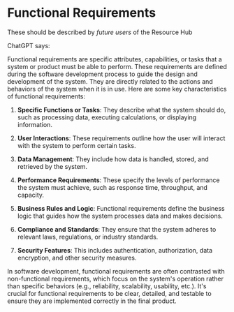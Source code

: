 # Functional Requirements

These should be described by *future users* of the Resource Hub


ChatGPT says:

Functional requirements are specific attributes, capabilities, or tasks that a system or product must be able to perform. These requirements are defined during the software development process to guide the design and development of the system. They are directly related to the actions and behaviors of the system when it is in use. Here are some key characteristics of functional requirements:

1. **Specific Functions or Tasks**: They describe what the system should do, such as processing data, executing calculations, or displaying information.

2. **User Interactions**: These requirements outline how the user will interact with the system to perform certain tasks.

3. **Data Management**: They include how data is handled, stored, and retrieved by the system.

4. **Performance Requirements**: These specify the levels of performance the system must achieve, such as response time, throughput, and capacity.

5. **Business Rules and Logic**: Functional requirements define the business logic that guides how the system processes data and makes decisions.

6. **Compliance and Standards**: They ensure that the system adheres to relevant laws, regulations, or industry standards.

7. **Security Features**: This includes authentication, authorization, data encryption, and other security measures.

In software development, functional requirements are often contrasted with non-functional requirements, which focus on the system's operation rather than specific behaviors (e.g., reliability, scalability, usability, etc.). It's crucial for functional requirements to be clear, detailed, and testable to ensure they are implemented correctly in the final product.
